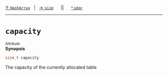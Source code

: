 [&#8593; `HashArray`](HTL_hasharray.t.h--hasharray.md)&nbsp;&nbsp;&nbsp;|&nbsp;&nbsp;&nbsp;[&#8594; `size`](HTL_hasharray.t.h--hasharray--size.md)&nbsp;&nbsp;&nbsp;&nbsp;&nbsp;&nbsp;||&nbsp;&nbsp;&nbsp;&nbsp;&nbsp;&nbsp;<small>[\* xdoc](../xdoc/HTL_hasharray.t.h.xmd#L41)</small>
***

# `capacity`
<small>*Attribute*</small>  
**Synopsis**

```cpp
size_t capacity
```


The capacity of the currently allocated table


